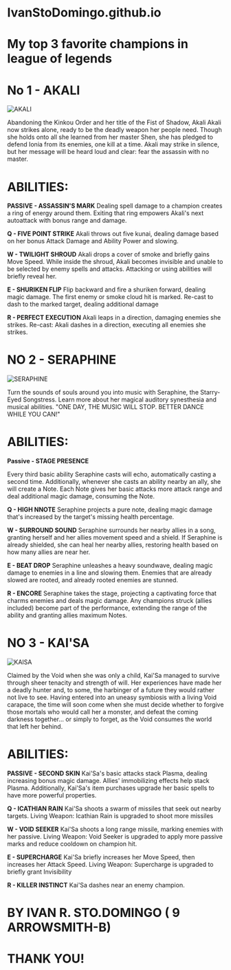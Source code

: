 # IvanStoDomingo.github.io
# My top 3 favorite champions in league of legends
# No 1 - AKALI
![AKALI](https://user-images.githubusercontent.com/102655245/160816170-1a2d6631-3864-4d5b-ac7b-d1aea7f4d370.jpg)

Abandoning the Kinkou Order and her title of the Fist of Shadow, Akali Akali now strikes alone, ready to be the deadly weapon her people need. Though she holds onto all she learned from her master Shen, she has pledged to defend Ionia from its enemies, one kill at a time. Akali may strike in silence, but her message will be heard loud and clear: fear the assassin with no master. 
# ABILITIES:

**PASSIVE - ASSASSIN'S MARK**
Dealing spell damage to a champion creates a ring of energy around them. Exiting that ring empowers Akali's next autoattack with bonus range and damage.

**Q - FIVE POINT STRIKE**
Akali throws out five kunai, dealing damage based on her bonus Attack Damage and Ability Power and slowing.

**W - TWILIGHT SHROUD**
Akali drops a cover of smoke and briefly gains Move Speed. While inside the shroud, Akali becomes invisible and unable to be selected by enemy spells and attacks. Attacking or using abilities will briefly reveal her.

**E - SHURIKEN FLIP**
Flip backward and fire a shuriken forward, dealing magic damage. The first enemy or smoke cloud hit is marked. Re-cast to dash to the marked target, dealing additional damage

**R - PERFECT EXECUTION**
Akali leaps in a direction, damaging enemies she strikes. Re-cast: Akali dashes in a direction, executing all enemies she strikes.

# NO 2 - SERAPHINE 

![SERAPHINE](https://user-images.githubusercontent.com/102655245/160816416-f1d47cde-5afc-4348-9771-781f4fe82442.jpg)

Turn the sounds of souls around you into music with Seraphine, the Starry-Eyed Songstress. Learn more about her magical auditory synesthesia and musical abilities.
"ONE DAY, THE MUSIC WILL STOP. BETTER DANCE WHILE YOU CAN!"

# ABILITIES:

**Passive - STAGE PRESENCE**

Every third basic ability Seraphine casts will echo, automatically casting a second time. Additionally, whenever she casts an ability nearby an ally, she will create a Note. Each Note gives her basic attacks more attack range and deal additional magic damage, consuming the Note.

**Q - HIGH NNOTE**
Seraphine projects a pure note, dealing magic damage that's increased by the target's missing health percentage.

**W - SURROUND SOUND**
Seraphine surrounds her nearby allies in a song, granting herself and her allies movement speed and a shield. If Seraphine is already shielded, she can heal her nearby allies, restoring health based on how many allies are near her.

**E - BEAT DROP**
Seraphine unleashes a heavy soundwave, dealing magic damage to enemies in a line and slowing them. Enemies that are already slowed are rooted, and already rooted enemies are stunned.

**R - ENCORE**
Seraphine takes the stage, projecting a captivating force that charms enemies and deals magic damage. Any champions struck (allies included) become part of the performance, extending the range of the ability and granting allies maximum Notes.

# NO 3 - KAI'SA

![KAISA](https://user-images.githubusercontent.com/102655245/160821044-b83a74ab-7fe4-4617-a24b-ce55ab8dc995.jpg)

Claimed by the Void when she was only a child, Kai'Sa managed to survive through sheer tenacity and strength of will. Her experiences have made her a deadly hunter and, to some, the harbinger of a future they would rather not live to see. Having entered into an uneasy symbiosis with a living Void carapace, the time will soon come when she must decide whether to forgive those mortals who would call her a monster, and defeat the coming darkness together… or simply to forget, as the Void consumes the world that left her behind.

# ABILITIES:

**PASSIVE - SECOND SKIN**
Kai'Sa's basic attacks stack Plasma, dealing increasing bonus magic damage. Allies' immobilizing effects help stack Plasma. Additionally, Kai'Sa's item purchases upgrade her basic spells to have more powerful properties.

**Q - ICATHIAN RAIN**
Kai'Sa shoots a swarm of missiles that seek out nearby targets. Living Weapon: Icathian Rain is upgraded to shoot more missiles

**W - VOID SEEKER**
Kai'Sa shoots a long range missile, marking enemies with her passive. Living Weapon: Void Seeker is upgraded to apply more passive marks and reduce cooldown on champion hit.

**E - SUPERCHARGE**
Kai'Sa briefly increases her Move Speed, then increases her Attack Speed. Living Weapon: Supercharge is upgraded to briefly grant Invisibility

**R - KILLER INSTINCT**
Kai'Sa dashes near an enemy champion.



# BY IVAN R. STO.DOMINGO ( 9 ARROWSMITH-B)
# THANK YOU!
